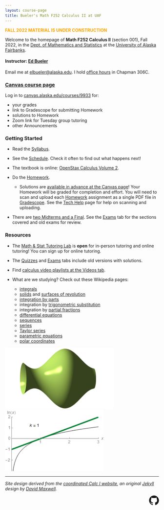 ```yaml
---
layout: course-page
title: Bueler's Math F252 Calculus II at UAF
---
```


<span style="color:orange">**FALL 2022 MATERIAL IS UNDER CONSTRUCTION**</span>

Welcome to the homepage of **Math F252 Calculus II** (section 001), Fall 2022, in the [Dept. of Mathematics and Statistics](http://www.uaf.edu/dms/) at the [University of Alaska Fairbanks](http://www.uaf.edu/).

#### Instructor:  [Ed Bueler](http://bueler.github.io/)

Email me at [elbueler@alaska.edu](mailto:elbueler@alaska.edu).  I hold [office hours](http://bueler.github.io/OffHrs.htm) in Chapman 306C.

### [Canvas course page](https://canvas.alaska.edu/courses/9933)

Log in to [canvas.alaska.edu/courses/9933](https://canvas.alaska.edu/courses/9933) for:

  * your grades
  * link to Gradescope for submitting Homework
  * solutions to Homework
  * Zoom link for Tuesday group tutoring
  * other Announcements

### Getting Started

* Read the [Syllabus](assets/general/syllabus.pdf).

* See the [Schedule](assets/general/schedule.pdf).  Check it often to find out what happens next!

* The textbook is online: [OpenStax Calculus Volume 2](https://openstax.org/details/books/calculus-volume-2).

* Do the [Homework](homework.html).

  * Solutions are [available in advance at the Canvas page](https://canvas.alaska.edu/courses/9933/modules)!  Your Homework will be graded for completion and effort.  You will need to scan and upload each [Homework](homework.html) assignment as a single PDF file in [Gradescope](https://canvas.alaska.edu/courses/9933/external_tools/114?display=borderless).  See the [Tech Help](techHelp.html) page for help on scanning and uploading.

* There are [two Midterms and a Final](exams.html).  See the [Exams](exams.html) tab for the sections covered and old exams for review.

### Resources

* The [Math & Stat Tutoring Lab](https://www.uaf.edu/dms/mathlab/index.php) is **open** for in-person tutoring and online tutoring!  You can sign up for online tutoring.

* The [Quizzes](quizzes.html) and [Exams](exams.html) tabs include old versions with solutions.

* Find [calculus video playlists at the Videos tab](videos.html).

* What are we studying?  Check out these Wikipedia pages:
   * [integrals](https://en.wikipedia.org/wiki/Integral)
   * [solids](https://en.wikipedia.org/wiki/Solid_of_revolution) and [surfaces of revolution](https://en.wikipedia.org/wiki/Surface_of_revolution)
   * [integration by parts](https://en.wikipedia.org/wiki/Integration_by_parts)
   * integration by [trigonometric substitution](https://en.wikipedia.org/wiki/Trigonometric_substitution)
   * integration by [partial fractions](https://en.wikipedia.org/wiki/Partial_fraction_decomposition)
   * [differential equations](https://en.wikipedia.org/wiki/Ordinary_differential_equation)
   * [sequences](https://en.wikipedia.org/wiki/Sequence)
   * [series](https://en.wikipedia.org/wiki/Series_(mathematics))
   * [Taylor series](https://en.wikipedia.org/wiki/Taylor_series)
   * [parametric equations](https://en.wikipedia.org/wiki/Parametric_equation)
   * [polar coordinates](https://en.wikipedia.org/wiki/Polar_coordinate_system)

[<img src="assets/images/solid.png" height="200">](https://en.wikipedia.org/wiki/Solid_of_revolution "solid of revolution") &nbsp; &nbsp; [<img src="assets/images/ln.gif" height="200">](https://en.wikipedia.org/wiki/Taylor_series "Taylor series of y=ln x")

---
_Site design derived from the [coordinated Calc I website](https://uaf-math251.github.io/), an original [Jekyll](https://jekyllrb.com/) design by [David Maxwell](https://damaxwell.github.io/)._

[<img src="assets/images/GitHub-Mark-32px.png" align="right">](https://github.com/bueler/calc2 "github repository for this site")
